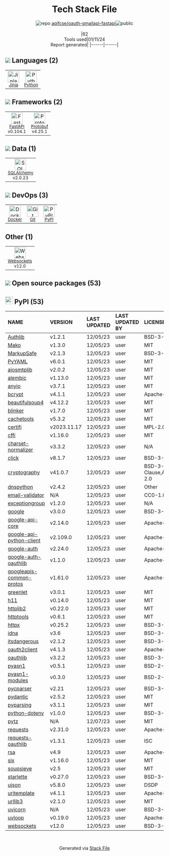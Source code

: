 <!--
&lt;--- Readme.md Snippet without images Start ---&gt;
## Tech Stack
aqifcse/oauth-gmailapi-fastapi is built on the following main stack:

- [Python](https://www.python.org) – Languages
- [SQLAlchemy](http://www.sqlalchemy.org/) – Object Relational Mapper (ORM)
- [Jinja](https://palletsprojects.com/p/jinja/) – Templating Languages & Extensions
- [Protobuf](https://developers.google.com/protocol-buffers/) – Serialization Frameworks
- [FastAPI](https://fastapi.tiangolo.com/) – Microframeworks (Backend)
- [Docker](https://www.docker.com/) – Virtual Machine Platforms & Containers

Full tech stack [here](/techstack.md)

&lt;--- Readme.md Snippet without images End ---&gt;

&lt;--- Readme.md Snippet with images Start ---&gt;
## Tech Stack
aqifcse/oauth-gmailapi-fastapi is built on the following main stack:

- <img width='25' height='25' src='https://img.stackshare.io/service/993/pUBY5pVj.png' alt='Python'/> [Python](https://www.python.org) – Languages
- <img width='25' height='25' src='https://img.stackshare.io/service/1839/q5uAkmy7.png' alt='SQLAlchemy'/> [SQLAlchemy](http://www.sqlalchemy.org/) – Object Relational Mapper (ORM)
- <img width='25' height='25' src='https://img.stackshare.io/service/2303/New_Project__20_.png' alt='Jinja'/> [Jinja](https://palletsprojects.com/p/jinja/) – Templating Languages & Extensions
- <img width='25' height='25' src='https://img.stackshare.io/service/4393/ma2jqJKH_400x400.png' alt='Protobuf'/> [Protobuf](https://developers.google.com/protocol-buffers/) – Serialization Frameworks
- <img width='25' height='25' src='https://img.stackshare.io/service/25014/default_f6ff39141b468e832d1bc59fc98a060df604d44d.png' alt='FastAPI'/> [FastAPI](https://fastapi.tiangolo.com/) – Microframeworks (Backend)
- <img width='25' height='25' src='https://img.stackshare.io/service/586/n4u37v9t_400x400.png' alt='Docker'/> [Docker](https://www.docker.com/) – Virtual Machine Platforms & Containers

Full tech stack [here](/techstack.md)

&lt;--- Readme.md Snippet with images End ---&gt;
-->
<div align="center">

# Tech Stack File
![](https://img.stackshare.io/repo.svg "repo") [aqifcse/oauth-gmailapi-fastapi](https://github.com/aqifcse/oauth-gmailapi-fastapi)![](https://img.stackshare.io/public_badge.svg "public")
<br/><br/>
|62<br/>Tools used|01/11/24 <br/>Report generated|
|------|------|
</div>

## <img src='https://img.stackshare.io/languages.svg'/> Languages (2)
<table><tr>
  <td align='center'>
  <img width='36' height='36' src='https://img.stackshare.io/service/2303/New_Project__20_.png' alt='Jinja'>
  <br>
  <sub><a href="https://palletsprojects.com/p/jinja/">Jinja</a></sub>
  <br>
  <sub></sub>
</td>

<td align='center'>
  <img width='36' height='36' src='https://img.stackshare.io/service/993/pUBY5pVj.png' alt='Python'>
  <br>
  <sub><a href="https://www.python.org">Python</a></sub>
  <br>
  <sub></sub>
</td>

</tr>
</table>

## <img src='https://img.stackshare.io/frameworks.svg'/> Frameworks (2)
<table><tr>
  <td align='center'>
  <img width='36' height='36' src='https://img.stackshare.io/service/25014/default_f6ff39141b468e832d1bc59fc98a060df604d44d.png' alt='FastAPI'>
  <br>
  <sub><a href="https://fastapi.tiangolo.com/">FastAPI</a></sub>
  <br>
  <sub>v0.104.1</sub>
</td>

<td align='center'>
  <img width='36' height='36' src='https://img.stackshare.io/service/4393/ma2jqJKH_400x400.png' alt='Protobuf'>
  <br>
  <sub><a href="https://developers.google.com/protocol-buffers/">Protobuf</a></sub>
  <br>
  <sub>v4.25.1</sub>
</td>

</tr>
</table>

## <img src='https://img.stackshare.io/databases.svg'/> Data (1)
<table><tr>
  <td align='center'>
  <img width='36' height='36' src='https://img.stackshare.io/service/1839/q5uAkmy7.png' alt='SQLAlchemy'>
  <br>
  <sub><a href="http://www.sqlalchemy.org/">SQLAlchemy</a></sub>
  <br>
  <sub>v2.0.23</sub>
</td>

</tr>
</table>

## <img src='https://img.stackshare.io/devops.svg'/> DevOps (3)
<table><tr>
  <td align='center'>
  <img width='36' height='36' src='https://img.stackshare.io/service/586/n4u37v9t_400x400.png' alt='Docker'>
  <br>
  <sub><a href="https://www.docker.com/">Docker</a></sub>
  <br>
  <sub></sub>
</td>

<td align='center'>
  <img width='36' height='36' src='https://img.stackshare.io/service/1046/git.png' alt='Git'>
  <br>
  <sub><a href="http://git-scm.com/">Git</a></sub>
  <br>
  <sub></sub>
</td>

<td align='center'>
  <img width='36' height='36' src='https://img.stackshare.io/service/12572/-RIWgodF_400x400.jpg' alt='PyPI'>
  <br>
  <sub><a href="https://pypi.org/">PyPI</a></sub>
  <br>
  <sub></sub>
</td>

</tr>
</table>

## Other (1)
<table><tr>
  <td align='center'>
  <img width='36' height='36' src='https://img.stackshare.io/service/4220/LNPwoiWi_400x400.jpg' alt='Websockets'>
  <br>
  <sub><a href="https://developer.mozilla.org/en-US/docs/Web/API/WebSockets_API">Websockets</a></sub>
  <br>
  <sub>v12.0</sub>
</td>

</tr>
</table>


## <img src='https://img.stackshare.io/group.svg' /> Open source packages (53)</h2>

## <img width='24' height='24' src='https://img.stackshare.io/service/12572/-RIWgodF_400x400.jpg'/> PyPI (53)

|NAME|VERSION|LAST UPDATED|LAST UPDATED BY|LICENSE|VULNERABILITIES|
|:------|:------|:------|:------|:------|:------|
|[Authlib](https://pypi.org/project/Authlib)|v1.2.1|12/05/23|user |BSD-3-Clause|N/A|
|[Mako](https://pypi.org/project/Mako)|v1.3.0|12/05/23|user |MIT|N/A|
|[MarkupSafe](https://pypi.org/project/MarkupSafe)|v2.1.3|12/05/23|user |BSD-3-Clause|N/A|
|[PyYAML](https://pypi.org/project/PyYAML)|v6.0.1|12/05/23|user |MIT|N/A|
|[aiosmtplib](https://pypi.org/project/aiosmtplib)|v2.0.2|12/05/23|user |MIT|N/A|
|[alembic](https://pypi.org/project/alembic)|v1.13.0|12/05/23|user |MIT|N/A|
|[anyio](https://pypi.org/project/anyio)|v3.7.1|12/05/23|user |MIT|N/A|
|[bcrypt](https://pypi.org/project/bcrypt)|v4.1.1|12/05/23|user |Apache-2.0|N/A|
|[beautifulsoup4](https://pypi.org/project/beautifulsoup4)|v4.12.2|12/05/23|user |MIT|N/A|
|[blinker](https://pypi.org/project/blinker)|v1.7.0|12/05/23|user |MIT|N/A|
|[cachetools](https://pypi.org/project/cachetools)|v5.3.2|12/05/23|user |MIT|N/A|
|[certifi](https://pypi.org/project/certifi)|v2023.11.17|12/05/23|user |MPL-2.0|N/A|
|[cffi](https://pypi.org/project/cffi)|v1.16.0|12/05/23|user |MIT|N/A|
|[charset-normalizer](https://pypi.org/project/charset-normalizer)|v3.3.2|12/05/23|user |N/A|N/A|
|[click](https://pypi.org/project/click)|v8.1.7|12/05/23|user |BSD-3-Clause|N/A|
|[cryptography](https://pypi.org/project/cryptography)|v41.0.7|12/05/23|user |BSD-3-Clause,Apache-2.0|N/A|
|[dnspython](https://pypi.org/project/dnspython)|v2.4.2|12/05/23|user |Other|N/A|
|[email-validator](https://pypi.org/project/email-validator)|N/A|12/05/23|user |CC0-1.0|N/A|
|[exceptiongroup](https://pypi.org/project/exceptiongroup)|v1.2.0|12/05/23|user |N/A|N/A|
|[google](https://pypi.org/project/google)|v3.0.0|12/05/23|user |BSD-3-Clause|N/A|
|[google-api-core](https://pypi.org/project/google-api-core)|v2.14.0|12/05/23|user |Apache-2.0|N/A|
|[google-api-python-client](https://pypi.org/project/google-api-python-client)|v2.109.0|12/05/23|user |Apache-2.0|N/A|
|[google-auth](https://pypi.org/project/google-auth)|v2.24.0|12/05/23|user |Apache-2.0|N/A|
|[google-auth-oauthlib](https://pypi.org/project/google-auth-oauthlib)|v1.1.0|12/05/23|user |Apache-2.0|N/A|
|[googleapis-common-protos](https://pypi.org/project/googleapis-common-protos)|v1.61.0|12/05/23|user |Apache-2.0|N/A|
|[greenlet](https://pypi.org/project/greenlet)|v3.0.1|12/05/23|user |MIT|N/A|
|[h11](https://pypi.org/project/h11)|v0.14.0|12/05/23|user |MIT|N/A|
|[httplib2](https://pypi.org/project/httplib2)|v0.22.0|12/05/23|user |MIT|N/A|
|[httptools](https://pypi.org/project/httptools)|v0.6.1|12/05/23|user |MIT|N/A|
|[httpx](https://pypi.org/project/httpx)|v0.25.2|12/05/23|user |BSD-3-Clause|N/A|
|[idna](https://pypi.org/project/idna)|v3.6|12/05/23|user |BSD-3-Clause|N/A|
|[itsdangerous](https://pypi.org/project/itsdangerous)|v2.1.2|12/05/23|user |BSD-3-Clause|N/A|
|[oauth2client](https://pypi.org/project/oauth2client)|v4.1.3|12/05/23|user |Apache-2.0|N/A|
|[oauthlib](https://pypi.org/project/oauthlib)|v3.2.2|12/05/23|user |BSD-3-Clause|N/A|
|[pyasn1](https://pypi.org/project/pyasn1)|v0.5.1|12/05/23|user |BSD-2-Clause|N/A|
|[pyasn1-modules](https://pypi.org/project/pyasn1-modules)|v0.3.0|12/05/23|user |BSD-2-Clause|N/A|
|[pycparser](https://pypi.org/project/pycparser)|v2.21|12/05/23|user |BSD-3-Clause|N/A|
|[pydantic](https://pypi.org/project/pydantic)|v2.5.2|12/05/23|user |MIT|N/A|
|[pyparsing](https://pypi.org/project/pyparsing)|v3.1.1|12/05/23|user |MIT|N/A|
|[python-dotenv](https://pypi.org/project/python-dotenv)|v1.0.0|12/05/23|user |BSD-3-Clause|N/A|
|[pytz](https://pypi.org/project/pytz)|N/A|12/07/23|user |MIT|N/A|
|[requests](https://pypi.org/project/requests)|v2.31.0|12/05/23|user |Apache-2.0|N/A|
|[requests-oauthlib](https://pypi.org/project/requests-oauthlib)|v1.3.1|12/05/23|user |ISC|N/A|
|[rsa](https://pypi.org/project/rsa)|v4.9|12/05/23|user |Apache-2.0|N/A|
|[six](https://pypi.org/project/six)|v1.16.0|12/05/23|user |MIT|N/A|
|[soupsieve](https://pypi.org/project/soupsieve)|v2.5|12/05/23|user |MIT|N/A|
|[starlette](https://pypi.org/project/starlette)|v0.27.0|12/05/23|user |BSD-3-Clause|N/A|
|[ujson](https://pypi.org/project/ujson)|v5.8.0|12/05/23|user |DSDP|N/A|
|[uritemplate](https://pypi.org/project/uritemplate)|v4.1.1|12/05/23|user |Apache-2.0|N/A|
|[urllib3](https://pypi.org/project/urllib3)|v2.1.0|12/05/23|user |MIT|N/A|
|[uvicorn](https://pypi.org/project/uvicorn)|N/A|12/05/23|user |BSD-3-Clause|N/A|
|[uvloop](https://pypi.org/project/uvloop)|v0.19.0|12/05/23|user |Apache-2.0|N/A|
|[websockets](https://pypi.org/project/websockets)|v12.0|12/05/23|user |BSD-3-Clause|N/A|

<br/>
<div align='center'>

Generated via [Stack File](https://github.com/marketplace/stack-file)
